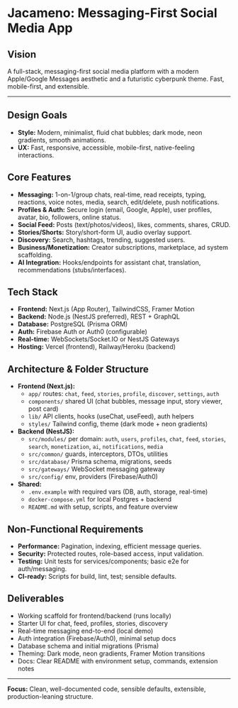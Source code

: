 # Jacameno: Messaging-First Social Media App

## Vision
A full-stack, messaging-first social media platform with a modern Apple/Google Messages aesthetic and a futuristic cyberpunk theme. Fast, mobile-first, and extensible.

---

## Design Goals
- **Style:** Modern, minimalist, fluid chat bubbles; dark mode, neon gradients, smooth animations.
- **UX:** Fast, responsive, accessible, mobile-first, native-feeling interactions.

## Core Features
- **Messaging:** 1-on-1/group chats, real-time, read receipts, typing, reactions, voice notes, media, search, edit/delete, push notifications.
- **Profiles & Auth:** Secure login (email, Google, Apple), user profiles, avatar, bio, followers, online status.
- **Social Feed:** Posts (text/photos/videos), likes, comments, shares, CRUD.
- **Stories/Shorts:** Story/short-form UI, audio overlay support.
- **Discovery:** Search, hashtags, trending, suggested users.
- **Business/Monetization:** Creator subscriptions, marketplace, ad system scaffolding.
- **AI Integration:** Hooks/endpoints for assistant chat, translation, recommendations (stubs/interfaces).

## Tech Stack
- **Frontend:** Next.js (App Router), TailwindCSS, Framer Motion
- **Backend:** Node.js (NestJS preferred), REST + GraphQL
- **Database:** PostgreSQL (Prisma ORM)
- **Auth:** Firebase Auth or Auth0 (configurable)
- **Real-time:** WebSockets/Socket.IO or NestJS Gateways
- **Hosting:** Vercel (frontend), Railway/Heroku (backend)

## Architecture & Folder Structure
- **Frontend (Next.js):**
  - `app/` routes: `chat`, `feed`, `stories`, `profile`, `discover`, `settings`, `auth`
  - `components/` shared UI (chat bubbles, message input, story viewer, post card)
  - `lib/` API clients, hooks (useChat, useFeed), auth helpers
  - `styles/` Tailwind config, theme (dark mode + neon gradients)
- **Backend (NestJS):**
  - `src/modules/` per domain: `auth`, `users`, `profiles`, `chat`, `feed`, `stories`, `search`, `monetization`, `ai`, `notifications`, `media`
  - `src/common/` guards, interceptors, DTOs, utilities
  - `src/database/` Prisma schema, migrations, seeds
  - `src/gateways/` WebSocket messaging gateway
  - `src/config/` env, providers (Firebase/Auth0)
- **Shared:**
  - `.env.example` with required vars (DB, auth, storage, real-time)
  - `docker-compose.yml` for local Postgres + backend
  - `README.md` with setup, scripts, and feature overview

## Non-Functional Requirements
- **Performance:** Pagination, indexing, efficient message queries.
- **Security:** Protected routes, role-based access, input validation.
- **Testing:** Unit tests for services/components; basic e2e for auth/messaging.
- **CI-ready:** Scripts for build, lint, test; sensible defaults.

## Deliverables
- Working scaffold for frontend/backend (runs locally)
- Starter UI for chat, feed, profiles, stories, discovery
- Real-time messaging end-to-end (local demo)
- Auth integration (Firebase/Auth0), minimal setup docs
- Database schema and initial migrations (Prisma)
- Theming: Dark mode, neon gradients, Framer Motion transitions
- Docs: Clear README with environment setup, commands, extension notes

---

**Focus:** Clean, well-documented code, sensible defaults, extensible, production-leaning structure.
